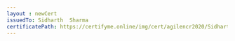 ```yaml
--- 
layout : newCert 
issuedTo: Sidharth  Sharma 
certificatePath: https://certifyme.online/img/cert/agilencr2020/SidharthSharma_bd262.png
--- 
```

